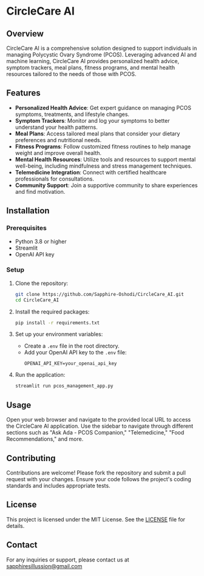 # CircleCare AI

## Overview

CircleCare AI is a comprehensive solution designed to support individuals in managing Polycystic Ovary Syndrome (PCOS). Leveraging advanced AI and machine learning, CircleCare AI provides personalized health advice, symptom trackers, meal plans, fitness programs, and mental health resources tailored to the needs of those with PCOS.

## Features

- **Personalized Health Advice**: Get expert guidance on managing PCOS symptoms, treatments, and lifestyle changes.
- **Symptom Trackers**: Monitor and log your symptoms to better understand your health patterns.
- **Meal Plans**: Access tailored meal plans that consider your dietary preferences and nutritional needs.
- **Fitness Programs**: Follow customized fitness routines to help manage weight and improve overall health.
- **Mental Health Resources**: Utilize tools and resources to support mental well-being, including mindfulness and stress management techniques.
- **Telemedicine Integration**: Connect with certified healthcare professionals for consultations.
- **Community Support**: Join a supportive community to share experiences and find motivation.

## Installation

### Prerequisites

- Python 3.8 or higher
- Streamlit
- OpenAI API key

### Setup

1. Clone the repository:
   ```bash
   git clone https://github.com/Sapphire-Oshodi/CircleCare_AI.git
   cd CircleCare_AI
   ```

2. Install the required packages:
   ```bash
   pip install -r requirements.txt
   ```

3. Set up your environment variables:
   - Create a `.env` file in the root directory.
   - Add your OpenAI API key to the `.env` file:
     ```
     OPENAI_API_KEY=your_openai_api_key
     ```

4. Run the application:
   ```bash
   streamlit run pcos_management_app.py
   ```

## Usage

Open your web browser and navigate to the provided local URL to access the CircleCare AI application. Use the sidebar to navigate through different sections such as "Ask Ada - PCOS Companion," "Telemedicine," "Food Recommendations," and more.

## Contributing

Contributions are welcome! Please fork the repository and submit a pull request with your changes. Ensure your code follows the project's coding standards and includes appropriate tests.

## License

This project is licensed under the MIT License. See the [LICENSE](LICENSE) file for details.

## Contact

For any inquiries or support, please contact us at sapphiresillussion@gmail.com
